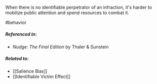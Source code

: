 When there is no identifiable perpetrator of an infraction, it's harder to mobilize public attention and spend resources to combat it.

#behavior 

##### Referenced in: 

- *Nudge: The Final Edition* by Thaler & Sunstein

##### Related to: 

- [[Salience Bias]] 
- [[Identifiable Victim Effect]]